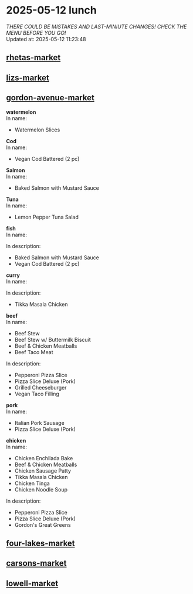# 2025-05-12 lunch  
*THERE COULD BE MISTAKES AND LAST-MINIUTE CHANGES! CHECK THE MENU BEFORE YOU GO!*  
Updated at: 2025-05-12 11:23:48  
## [rhetas-market](https://wisc-housingdining.nutrislice.com/menu/rhetas-market/lunch/2025-05-12)  
## [lizs-market](https://wisc-housingdining.nutrislice.com/menu/lizs-market/lunch/2025-05-12)  
## [gordon-avenue-market](https://wisc-housingdining.nutrislice.com/menu/gordon-avenue-market/lunch/2025-05-12)  
**watermelon**  
In name:   
 - Watermelon Slices  
  
**Cod**  
In name:   
 - Vegan Cod Battered (2 pc)  
  
**Salmon**  
In name:   
 - Baked Salmon with Mustard Sauce  
  
**Tuna**  
In name:   
 - Lemon Pepper Tuna Salad  
  
**fish**  
In name:   
  
In description:   
 - Baked Salmon with Mustard Sauce  
 - Vegan Cod Battered (2 pc)  
  
**curry**  
In name:   
  
In description:   
 - Tikka Masala Chicken  
  
**beef**  
In name:   
 - Beef Stew  
 - Beef Stew w/ Buttermilk Biscuit  
 - Beef & Chicken Meatballs  
 - Beef Taco Meat  
  
In description:   
 - Pepperoni Pizza Slice  
 - Pizza Slice Deluxe (Pork)  
 - Grilled Cheeseburger  
 - Vegan Taco Filling  
  
**pork**  
In name:   
 - Italian Pork Sausage  
 - Pizza Slice Deluxe (Pork)  
  
**chicken**  
In name:   
 - Chicken Enchilada Bake  
 - Beef & Chicken Meatballs  
 - Chicken Sausage Patty  
 - Tikka Masala Chicken  
 - Chicken Tinga  
 - Chicken Noodle Soup  
  
In description:   
 - Pepperoni Pizza Slice  
 - Pizza Slice Deluxe (Pork)  
 - Gordon's Great Greens  
  
## [four-lakes-market](https://wisc-housingdining.nutrislice.com/menu/four-lakes-market/lunch/2025-05-12)  
## [carsons-market](https://wisc-housingdining.nutrislice.com/menu/carsons-market/lunch/2025-05-12)  
## [lowell-market](https://wisc-housingdining.nutrislice.com/menu/lowell-market/lunch/2025-05-12)  
  
